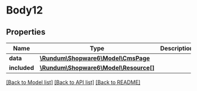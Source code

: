 # Body12

## Properties
Name | Type | Description | Notes
------------ | ------------- | ------------- | -------------
**data** | [**\Rundum\Shopware6\Model\CmsPage**](CmsPage.md) |  | [optional] 
**included** | [**\Rundum\Shopware6\Model\Resource[]**](Resource.md) |  | [optional] 

[[Back to Model list]](../../README.md#documentation-for-models) [[Back to API list]](../../README.md#documentation-for-api-endpoints) [[Back to README]](../../README.md)

